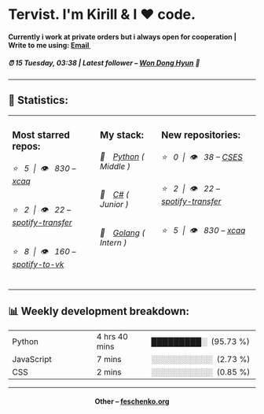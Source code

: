 
<h1>Tervist. I'm Kirill & I ❤️ code.</h1>
<h4>Currently i work at private orders but i always open for cooperation | Write to me using: <a href="mailto:swipduces@yandex.com">Email <img src="https://camo.githubusercontent.com/5bf17041186bbc591a286709593ee76baf2e4711/68747470733a2f2f6564656e742e6769746875622e696f2f537570657254696e7949636f6e732f696d616765732f7376672f676d61696c2e737667" width="10"></a></h4>
<h5>⏰ 15 Tuesday, 03:38 | Latest follower – <a href="https://github.com/wonAdam/" target="_blank">Won Dong Hyun</a> 👋</h5>
<hr>
<h2>📝 Statistics: </h2>
<table>
  <tr>
    <td valign="top">
      <h3>Most starred repos: </h3>
            <h6>⭐️&nbsp;&nbsp;&nbsp;5&nbsp;&nbsp;|&nbsp;&nbsp;👁&nbsp;&nbsp;&nbsp;830 – <a href='https://github.com/xcaq/xcaq'>xcaq</a></h6> 
      <h6>⭐️&nbsp;&nbsp;&nbsp;2&nbsp;&nbsp;|&nbsp;&nbsp;👁&nbsp;&nbsp;&nbsp;22 – <a href='https://github.com/xcaq/spotify-transfer'>spotify-transfer</a></h6> 
      <h6>⭐️&nbsp;&nbsp;&nbsp;8&nbsp;&nbsp;|&nbsp;&nbsp;👁&nbsp;&nbsp;&nbsp;160 – <a href='https://github.com/xcaq/spotify-to-vk'>spotify-to-vk</a></h6> 
    </td>
    <td valign="top">
      <h3>My stack: </h3>
      <h6>📒&emsp;<a href="https://github.com/xcaq?tab=repositories&q=&type=&language=python">Python</a> ( Middle )</h6>
      <h6>📗&emsp;<a href="https://github.com/xcaq?tab=repositories&q=&type=&language=c%23">C#</a> ( Junior )</h6>
      <h6>📘&emsp;<a href="https://github.com/xcaq?tab=repositories&q=&type=&language=golang">Golang</a> ( Intern )</h6>
      </td>
     <td valign="top">
      <h3>New repositories: </h3>
           <h6>⭐️&nbsp;&nbsp;&nbsp;0&nbsp;&nbsp;|&nbsp;&nbsp;👁&nbsp;&nbsp;&nbsp;38 – <a href='https://github.com/xcaq/CSES'>CSES</a></h6> 
      <h6>⭐️&nbsp;&nbsp;&nbsp;2&nbsp;&nbsp;|&nbsp;&nbsp;👁&nbsp;&nbsp;&nbsp;22 – <a href='https://github.com/xcaq/spotify-transfer'>spotify-transfer</a></h6> 
      <h6>⭐️&nbsp;&nbsp;&nbsp;5&nbsp;&nbsp;|&nbsp;&nbsp;👁&nbsp;&nbsp;&nbsp;830 – <a href='https://github.com/xcaq/xcaq'>xcaq</a></h6> 
        </td>
  </tr>
</table>
<h2>📊 Weekly development breakdown: </h2>
<table>
                <tr>
                    <td width=215px;>
                        Python
                    </td>
                    <td>
                        4 hrs 40 mins
                    </td>
                    <td>
                        █████████░&nbsp;&nbsp;(95.73 %)
                    </td>
                </tr>
                <tr>
                    <td width=220px;>
                        JavaScript
                    </td>
                    <td width=145px;>
                        7 mins
                    </td>
                    <td width=230px;>
                        ░░░░░░░░░░░&nbsp;&nbsp;(2.73 %)
                    </td>
                </tr>
                <tr>
                    <td width=220px;>
                        CSS
                    </td>
                    <td width=145px;>
                        2 mins
                    </td>
                    <td width=230px;>
                        ░░░░░░░░░░░&nbsp;&nbsp;(0.85 %)
                    </td>
                </tr></table>
<hr>
<h4 align="center">Other – <a href='https://feschenko.org' target="_blank">feschenko.org</a><h4>
    